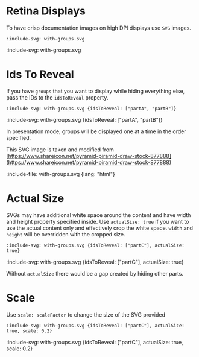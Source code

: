 # Retina Displays

To have crisp documentation images on high DPI displays use `SVG` images.

    :include-svg: with-groups.svg
    
:include-svg: with-groups.svg
        
# Ids To Reveal

If you have `groups` that you want to display while hiding everything else, pass the IDs to the `idsToReveal` property. 

    :include-svg: with-groups.svg {idsToReveal: ["partA", "partB"]}
    
:include-svg: with-groups.svg {idsToReveal: ["partA", "partB"]}

In presentation mode, groups will be displayed one at a time in the order specified.

This SVG image is taken and modified from [https://www.shareicon.net/pyramid-piramid-draw-stock-877888](https://www.shareicon.net/pyramid-piramid-draw-stock-877888)

:include-file: with-groups.svg {lang: "html"}

# Actual Size

SVGs may have additional white space around the content and have width and height property specified inside.
Use `actualSize: true` if you want to use the actual content only and effectively crop the white space. 
`width` and `height` will be overridden with the cropped size.

    :include-svg: with-groups.svg {idsToReveal: ["partC"], actualSize: true}
    
:include-svg: with-groups.svg {idsToReveal: ["partC"], actualSize: true}

Without `actualSize` there would be a gap created by hiding other parts.
 
# Scale

Use `scale: scaleFactor` to change the size of the SVG provided

    :include-svg: with-groups.svg {idsToReveal: ["partC"], actualSize: true, scale: 0.2}

:include-svg: with-groups.svg {idsToReveal: ["partC"], actualSize: true, scale: 0.2}
